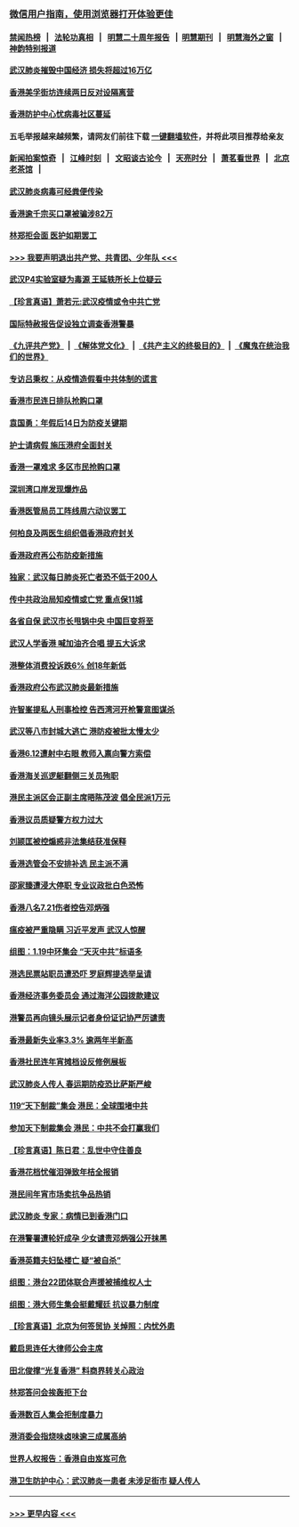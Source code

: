 ### [微信用户指南，使用浏览器打开体验更佳](https://github.com/gfw-breaker/banned-news1/blob/master/indexes/wechat-guide.md?t=0)
#### [禁闻热榜](热点新闻.md?t=0)  &nbsp;&nbsp;|&nbsp;&nbsp; [法轮功真相](https://github.com/gfw-breaker/truth/blob/master/README.md?t=0) &nbsp;&nbsp;|&nbsp;&nbsp; [明慧二十周年报告](https://github.com/gfw-breaker/mh-reports/blob/master/README.md?t=0) &nbsp;&nbsp;|&nbsp;&nbsp;[明慧期刊](https://github.com/gfw-breaker/mh-qikan) &nbsp;&nbsp;|&nbsp;&nbsp; [明慧海外之窗](https://github.com/gfw-breaker/mh-news/blob/master/README.md?t=0) &nbsp;&nbsp;|&nbsp;&nbsp; [神韵特别报道](https://github.com/gfw-breaker/mh-news/blob/master/shenyun.md?t=0)
#### [武汉肺炎摧毁中国经济 损失将超过16万亿](../pages/nsc415/n11839723.md?t=02031055) 
#### [香港美孚街坊连续两日反对设隔离营](../pages/nsc415/n11839962.md?t=02031055) 
#### [香港防护中心忧病毒社区蔓延](../pages/nsc415/n11839933.md?t=02031055) 
#### 五毛举报越来越频繁，请网友们前往下载 [一键翻墙软件](https://github.com/gfw-breaker/ssr-accounts)，并将此项目推荐给亲友
#### [新闻拍案惊奇](https://github.com/gfw-breaker/banned-news1/blob/master/pages/link4.md) &nbsp;&nbsp;|&nbsp;&nbsp; [江峰时刻](https://github.com/gfw-breaker/banned-news1/blob/master/pages/link4.md) &nbsp;&nbsp;|&nbsp;&nbsp; [文昭谈古论今](https://github.com/gfw-breaker/banned-news1/blob/master/pages/link4.md) &nbsp;&nbsp;|&nbsp;&nbsp; [天亮时分](https://github.com/gfw-breaker/banned-news1/blob/master/pages/link4.md) &nbsp;&nbsp;|&nbsp;&nbsp; [萧茗看世界](https://github.com/gfw-breaker/banned-news1/blob/master/pages/link4.md) &nbsp;&nbsp;|&nbsp;&nbsp; [北京老茶馆](https://github.com/gfw-breaker/banned-news1/blob/master/pages/link4.md) &nbsp;&nbsp;|&nbsp;&nbsp; 
#### [武汉肺炎病毒可经粪便传染](../pages/nsc415/n11839939.md?t=02031055) 
#### [香港逾千宗买口罩被骗涉82万](../pages/nsc415/n11839914.md?t=02031055) 
#### [林郑拒会面 医护如期罢工](../pages/nsc415/n11839892.md?t=02031055) 
#### [>>> 我要声明退出共产党、共青团、少年队 <<<](https://github.com/begood0513/goodnews/blob/master/quit/letter.md) 
#### [武汉P4实验室疑为毒源 王延轶所长上位疑云](../pages/nsc415/n11835543.md?t=02031055) 
#### [【珍言真语】萧若元:武汉疫情或令中共亡党](../pages/nsc415/n11829394.md?t=02031055) 
#### [国际特赦报告促设独立调查香港警暴](../pages/nsc415/n11833845.md?t=02031055) 
#### [《九评共产党》](https://github.com/begood0513/9ping.md/blob/master/README.md) &nbsp;|&nbsp; [《解体党文化》](../../../../jtdwh.md/blob/master/README.md)  &nbsp;|&nbsp; [《共产主义的终极目的》](../../../../gczydzjmd.md/blob/master/README.md) &nbsp;|&nbsp; [《魔鬼在统治我们的世界》](../../../../mgztzwmdsj.md/blob/master/README.md) 
#### [专访吕秉权：从疫情造假看中共体制的谎言](../pages/nsc415/n11833813.md?t=02031055) 
#### [香港市民连日排队抢购口罩](../pages/nsc415/n11833794.md?t=02031055) 
#### [袁国勇：年假后14日为防疫关键期](../pages/nsc415/n11831088.md?t=02031055) 
#### [护士请病假 施压港府全面封关](../pages/nsc415/n11831030.md?t=02031055) 
#### [香港一罩难求 多区市民抢购口罩](../pages/nsc415/n11831002.md?t=02031055) 
#### [深圳湾口岸发现爆炸品](../pages/nsc415/n11828802.md?t=02031055) 
#### [香港医管局员工阵线周六动议罢工](../pages/nsc415/n11828762.md?t=02031055) 
#### [何柏良及两医生组织倡香港政府封关](../pages/nsc415/n11828749.md?t=02031055) 
#### [香港政府再公布防疫新措施](../pages/nsc415/n11828716.md?t=02031055) 
#### [独家：武汉每日肺炎死亡者恐不低于200人](../pages/nsc415/n11828240.md?t=02031055) 
#### [传中共政治局知疫情或亡党 重点保11城](../pages/nsc415/n11828145.md?t=02031055) 
#### [各省自保 武汉市长甩锅中央 中国巨变将至](../pages/nsc415/n11828021.md?t=02031055) 
#### [武汉人学香港 喊加油齐合唱 提五大诉求](../pages/nsc415/n11827046.md?t=02031055) 
#### [港整体消费投诉跌6% 创18年新低](../pages/nsc415/n11817280.md?t=02031055) 
#### [香港政府公布武汉肺炎最新措施](../pages/nsc415/n11817152.md?t=02031055) 
#### [许智峯提私人刑事检控 告西湾河开枪警意图谋杀](../pages/nsc415/n11817132.md?t=02031055) 
#### [武汉等八市封城大逃亡 港防疫被批太慢太少](../pages/nsc415/n11817058.md?t=02031055) 
#### [香港6.12遭射中右眼 教师入禀向警方索偿](../pages/nsc415/n11814678.md?t=02031055) 
#### [香港海关巡逻艇翻侧三关员殉职](../pages/nsc415/n11814604.md?t=02031055) 
#### [港民主派区会正副主席晤陈茂波 倡全民派1万元](../pages/nsc415/n11814582.md?t=02031055) 
#### [香港议员质疑警方权力过大](../pages/nsc415/n11814560.md?t=02031055) 
#### [刘颕匡被控煽惑非法集结获准保释](../pages/nsc415/n11811727.md?t=02031055) 
#### [香港选管会不安排补选 民主派不满](../pages/nsc415/n11811691.md?t=02031055) 
#### [邵家臻遭浸大停职 专业议政批白色恐怖](../pages/nsc415/n11811670.md?t=02031055) 
#### [香港八名7.21伤者控告邓炳强](../pages/nsc415/n11811623.md?t=02031055) 
#### [瘟疫被严重隐瞒 习近平发声 武汉人惊醒](../pages/nsc415/n11811186.md?t=02031055) 
#### [组图：1.19中环集会 “天灭中共”标语多](../pages/nsc415/n11809514.md?t=02031055) 
#### [港选民票站职员遭恐吓 罗庭辉提选举呈请](../pages/nsc415/n11808914.md?t=02031055) 
#### [香港经济事务委员会 通过海洋公园拨款建议](../pages/nsc415/n11808906.md?t=02031055) 
#### [港警员再向镜头展示记者身份证记协严厉谴责](../pages/nsc415/n11808888.md?t=02031055) 
#### [香港最新失业率3.3% 逾两年半新高](../pages/nsc415/n11808887.md?t=02031055) 
#### [香港社民连年宵摊档设反修例展板](../pages/nsc415/n11808857.md?t=02031055) 
#### [武汉肺炎人传人 春运期防疫恐比萨斯严峻](../pages/nsc415/n11808739.md?t=02031055) 
#### [119“天下制裁”集会 港民：全球围堵中共](../pages/nsc415/n11806318.md?t=02031055) 
#### [参加天下制裁集会 港民：中共不会打赢我们](../pages/nsc415/n11806596.md?t=02031055) 
#### [【珍言真语】陈日君：乱世中守住善良](../pages/nsc415/n11806247.md?t=02031055) 
#### [香港花档忧催泪弹致年桔全报销](../pages/nsc415/n11806130.md?t=02031055) 
#### [港民间年宵市场卖抗争品热销](../pages/nsc415/n11806073.md?t=02031055) 
#### [武汉肺炎 专家：病情已到香港门口](../pages/nsc415/n11806020.md?t=02031055) 
#### [在港警署遭轮奸成孕 少女谴责邓炳强公开抹黑](../pages/nsc415/n11805981.md?t=02031055) 
#### [香港英籍夫妇坠楼亡 疑“被自杀”](../pages/nsc415/n11805937.md?t=02031055) 
#### [组图：港台22团体联合声援被捕维权人士](../pages/nsc415/n11801834.md?t=02031055) 
#### [组图：港大师生集会挺戴耀廷 抗议暴力制度](../pages/nsc415/n11799298.md?t=02031055) 
#### [【珍言真语】北京为何签贸协 关焯照：内忧外患](../pages/nsc415/n11799790.md?t=02031055) 
#### [戴启思连任大律师公会主席](../pages/nsc415/n11799306.md?t=02031055) 
#### [田北俊撑“光复香港” 料商界转关心政治](../pages/nsc415/n11799287.md?t=02031055) 
#### [林郑答问会挨轰拒下台](../pages/nsc415/n11799261.md?t=02031055) 
#### [香港数百人集会拒制度暴力](../pages/nsc415/n11796941.md?t=02031055) 
#### [港消委会指烧味卤味逾三成属高纳](../pages/nsc415/n11796815.md?t=02031055) 
#### [世界人权报告：香港自由岌岌可危](../pages/nsc415/n11796873.md?t=02031055) 
#### [港卫生防护中心：武汉肺炎一患者 未涉足街市 疑人传人](../pages/nsc415/n11796789.md?t=02031055) 

----
#### [ >>> 更早内容 <<< ](../indexes/nsc415-earlier.md)
